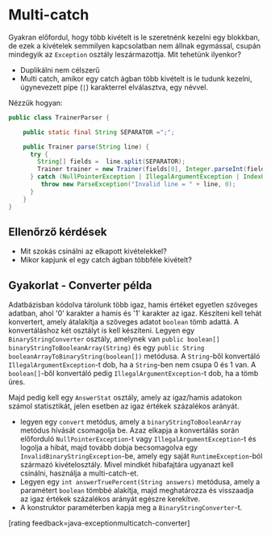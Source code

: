 # Multi-catch

Gyakran előfordul, hogy több kivételt is le szeretnénk kezelni egy blokkban, de ezek a kivételek semmilyen kapcsolatban nem állnak egymással, csupán mindegyik az `Exception` osztály leszármazottja. Mit tehetünk ilyenkor?

*	Duplikálni nem célszerű
* Multi catch, amikor egy catch ágban több kivételt is le tudunk kezelni, úgynevezett pipe (`|`) karakterrel elválasztva, egy névvel.


Nézzük hogyan:

```java
public class TrainerParser {

    public static final String SEPARATOR =";";

    public Trainer parse(String line) {
      try {
        String[] fields =  line.split(SEPARATOR);
        Trainer trainer = new Trainer(fields[0], Integer.parseInt(field[1]));
      } catch (NullPointerException | IllegalArgumentException | IndexOutOfBoundsException e) {
         throw new ParseException("Invalid line = " + line, 0);
      }
    }
}
```

## Ellenőrző kérdések
* Mit szokás csinálni az elkapott kivételekkel?
* Mikor kapjunk el egy catch ágban többféle kivételt?

## Gyakorlat - Converter példa

Adatbázisban kódolva tárolunk több igaz, hamis értéket egyetlen szöveges adatban, ahol '0' karakter a hamis és '1' karakter az igaz.
Készíteni kell tehát konvertert, amely átalakítja a szöveges adatot `boolean` tömb adattá.
A konvertáláshoz két osztályt is kell készíteni.
Legyen egy `BinaryStringConverter` osztály, amelynek van
`public boolean[] binaryStringToBooleanArray(String)` és egy
`public String booleanArrayToBinaryString(boolean[])` metódusa.
A `String`-ből konvertáló `IllegalArgumentException`-t dob, ha a `String`-ben nem csupa 0 és 1 van.
A `boolean[]`-ből konvertáló pedig `IllegalArgumentException`-t dob, ha a tömb üres.

Majd pedig kell egy `AnswerStat` osztály, amely az igaz/hamis adatokon számol statisztikát,
jelen esetben az igaz értékek százalékos arányát.

* legyen egy `convert` metódus, amely a `binaryStringToBooleanArray` metódus hívását csomagolja be.
Azaz elkapja a konvertálás során előforduló `NullPointerException`-t
vagy `IllegalArgumentException`-t és logolja a hibát, majd tovább dobja becsomagolva egy `InvalidBinaryStringException`-be,
amely egy saját `RuntimeException`-ból származó kivételosztály.
Mivel mindkét hibafajtára ugyanazt kell csinálni, használja a multi-catch-et.
* Legyen egy `int answerTruePercent(String answers)` metódusa, amely a paramétert `boolean` tömbbé alakítja,
majd meghatározza és visszaadja az igaz értékek százalékos arányát egészre kerekítve.
* A konstruktor paraméterben kapja meg a `BinaryStringConverter`-t.

[rating feedback=java-exceptionmulticatch-converter]
